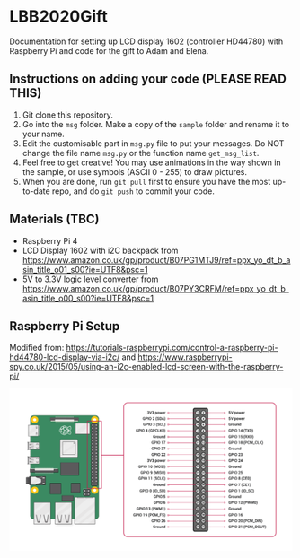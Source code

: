 # LBB2020Gift
Documentation for setting up LCD display 1602 (controller HD44780) with Raspberry Pi and code for the gift to Adam and Elena.

## Instructions on adding your code (PLEASE READ THIS)

1. Git clone this repository.
2. Go into the `msg` folder. Make a copy of the `sample` folder and rename it to your name.
3. Edit the customisable part in `msg.py` file to put your messages. Do NOT change the file name `msg.py` or the function name `get_msg_list`.
4. Feel free to get creative! You may use animations in the way shown in the sample, or use symbols (ASCII 0 - 255) to draw pictures.   
5. When you are done, run `git pull` first to ensure you have the most up-to-date repo, and do `git push` to commit your code. 


## Materials (TBC)
- Raspberry Pi 4
- LCD Display 1602 with i2C backpack from https://www.amazon.co.uk/gp/product/B07PG1MTJ9/ref=ppx_yo_dt_b_asin_title_o01_s00?ie=UTF8&psc=1
- 5V to 3.3V logic level converter from https://www.amazon.co.uk/gp/product/B07PY3CRFM/ref=ppx_yo_dt_b_asin_title_o00_s00?ie=UTF8&psc=1

## Raspberry Pi Setup
Modified from: https://tutorials-raspberrypi.com/control-a-raspberry-pi-hd44780-lcd-display-via-i2c/ and https://www.raspberrypi-spy.co.uk/2015/05/using-an-i2c-enabled-lcd-screen-with-the-raspberry-pi/

![alt text](_data/raspberry_pi_GPIO.png)


